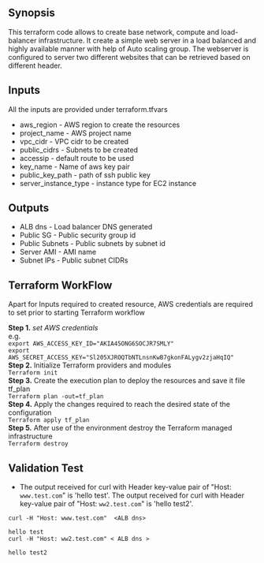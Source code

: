 ## Synopsis ##

This terraform code allows to create base network, compute and load-balancer infrastructure. It create a simple web server in a load balanced and highly available manner with help of Auto scaling group. The webserver is configured to server two different websites that can be retrieved based on different header.

## Inputs ##
  All the inputs are provided under terraform.tfvars
  
  * aws_region - AWS region to create the resources
  * project_name - AWS project name
  * vpc_cidr - VPC cidr to be created
  * public_cidrs - Subnets to be created
  * accessip - default route to be used
  * key_name - Name of aws key pair
  * public_key_path - path of ssh public key
  * server_instance_type - instance type for EC2 instance

## Outputs ##

  * ALB dns - Load balancer DNS generated
  * Public SG - Public security group id
  * Public Subnets - Public subnets by subnet id
  * Server AMI - AMI name
  * Subnet IPs - Public subnet CIDRs

## Terraform WorkFlow ##
Apart for Inputs required to created resource, AWS credentials are required to 
set prior to starting Terraform workflow

**Step 1.** *set AWS credentials*   
      e.g.    
```export AWS_ACCESS_KEY_ID="AKIA45ONG6SOCJR7SMLY"```  
```export AWS_SECRET_ACCESS_KEY="Sl205XJROQTbNTLnsnKwB7gkonFALygv2zjaHqIQ"```  
**Step 2.** Initialize Terraform providers and modules  
    ```Terraform init```  
**Step 3.** Create the execution plan to deploy the resources and save it file tf_plan  
    ```Terraform plan -out=tf_plan```  
**Step 4.** Apply the changes required to reach the desired state of the configuration   
    ```Terraform apply tf_plan```  
**Step 5.** After use of the environment destroy the Terraform managed infrastructure   
    ```Terraform destroy```  

## Validation Test ##  

* The output received for curl with Header key-value pair of "Host: `www.test.com`" is 'hello test'.
  The output received for curl with Header key-value pair of "Host: `ww2.test.com`" is 'hello test2'.  

```
curl -H "Host: www.test.com"  <ALB dns>

hello test  
curl -H "Host: ww2.test.com" < ALB dns >

hello test2
```



